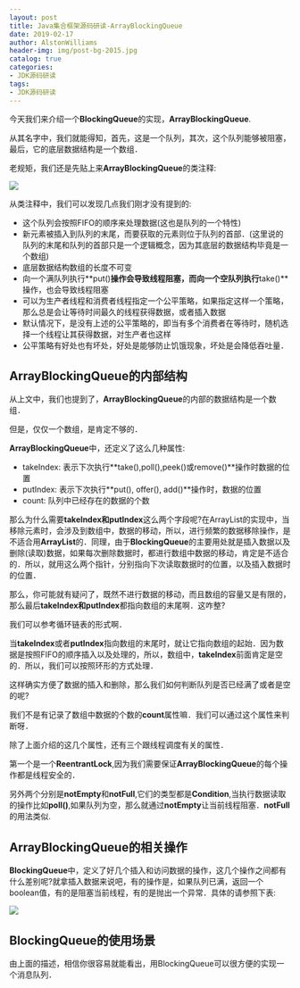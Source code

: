 ```yaml
---
layout: post
title: Java集合框架源码研读-ArrayBlockingQueue
date: 2019-02-17
author: AlstonWilliams
header-img: img/post-bg-2015.jpg
catalog: true
categories:
- JDK源码研读
tags:
- JDK源码研读
---
```

今天我们来介绍一个**BlockingQueue**的实现，**ArrayBlockingQueue**.

从其名字中，我们就能得知，首先，这是一个队列，其次，这个队列能够被阻塞，最后，它的底层数据结构是一个数组．

老规矩，我们还是先贴上来**ArrayBlockingQueue**的类注释:


![](http://upload-images.jianshu.io/upload_images/4108852-cbf983253aa08636.png?imageMogr2/auto-orient/strip%7CimageView2/2/w/1240)

从类注释中，我们可以发现几点我们刚才没有提到的:

- 这个队列会按照FIFO的顺序来处理数据(这也是队列的一个特性)
- 新元素被插入到队列的末尾，而要获取的元素则位于队列的首部．(这里说的队列的末尾和队列的首部只是一个逻辑概念，因为其底层的数据结构毕竟是一个数组)
- 底层数据结构数组的长度不可变
- 向一个满队列执行**put()**操作会导致线程阻塞，而向一个空队列执行**take()**操作，也会导致线程阻塞
- 可以为生产者线程和消费者线程指定一个公平策略，如果指定这样一个策略，那么总是会让等待时间最久的线程获得数据，或者插入数据
- 默认情况下，是没有上述的公平策略的，即当有多个消费者在等待时，随机选择一个线程让其获得数据，对生产者也这样
- 公平策略有好处也有坏处，好处是能够防止饥饿现象，坏处是会降低吞吐量．

## ArrayBlockingQueue的内部结构

从上文中，我们也提到了，**ArrayBlockingQueue**的内部的数据结构是一个数组．

但是，仅仅一个数组，是肯定不够的．

**ArrayBlockingQueue**中，还定义了这么几种属性:

- takeIndex: 表示下次执行**take(),poll(),peek()或remove()**操作时数据的位置
- putIndex: 表示下次执行**put(), offer(), add()**操作时，数据的位置
- count: 队列中已经存在的数据的个数

那么为什么需要**takeIndex和putIndex**这么两个字段呢?在ArrayList的实现中，当移除元素时，会涉及到数组中，数据的移动，所以，进行频繁的数据移除操作，是不适合用**ArrayList**的．同理，由于**BlockingQueue**的主要用处就是插入数据以及删除(读取)数据，如果每次删除数据时，都进行数组中数据的移动，肯定是不适合的．所以，就用这么两个指针，分别指向下次读取数据时的位置，以及插入数据时的位置．

那么，你可能就有疑问了，既然不进行数据的移动，而且数组的容量又是有限的，那么最后**takeIndex和putIndex**都指向数组的末尾啊．这咋整?

我们可以参考循环链表的形式啊．

当**takeIndex**或者**putIndex**指向数组的末尾时，就让它指向数组的起始．因为数据是按照FIFO的顺序插入以及处理的，所以，数组中，**takeIndex**前面肯定是空的．所以，我们可以按照环形的方式处理．

这样确实方便了数据的插入和删除，那么我们如何判断队列是否已经满了或者是空的呢?

我们不是有记录了数组中数据的个数的**count**属性嘛．我们可以通过这个属性来判断呀．

除了上面介绍的这几个属性，还有三个跟线程调度有关的属性．

第一个是一个**ReentrantLock**,因为我们需要保证**ArrayBlockingQueue**的每个操作都是线程安全的．

另外两个分别是**notEmpty**和**notFull**,它们的类型都是**Condition**,当执行数据读取的操作比如**poll()**,如果队列为空，那么就通过**notEmpty**让当前线程阻塞．**notFull**的用法类似.

## ArrayBlockingQueue的相关操作

**BlockingQueue**中，定义了好几个插入和访问数据的操作，这几个操作之间都有什么差别呢?就拿插入数据来说吧，有的操作是，如果队列已满，返回一个boolean值，有的是阻塞当前线程，有的是抛出一个异常．具体的请参照下表:


![](http://upload-images.jianshu.io/upload_images/4108852-a1f564a193bbed87.png?imageMogr2/auto-orient/strip%7CimageView2/2/w/1240)


## BlockingQueue的使用场景

由上面的描述，相信你很容易就能看出，用BlockingQueue可以很方便的实现一个消息队列．
